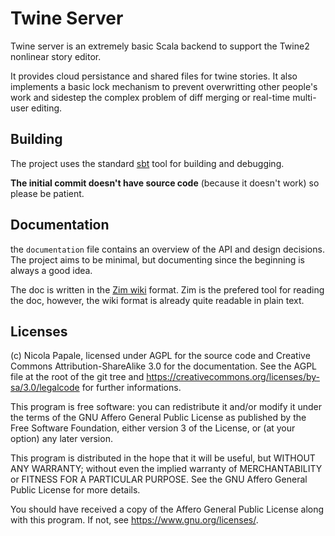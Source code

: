 # Twine Server

Twine server is an extremely basic Scala backend to support the Twine2
nonlinear story editor.

It provides cloud persistance and shared files for twine stories. It also
implements a basic lock mechanism to prevent overwritting other people's work
and sidestep the complex problem of diff merging or real-time multi-user
editing.

## Building

The project uses the standard [sbt](https://www.scala-sbt.org/) tool for
building and debugging.

**The initial commit doesn't have source code** (because it doesn't work) so
please be patient.

## Documentation

the `documentation` file contains an overview of the API and design decisions.
The project aims to be minimal, but documenting since the beginning is always a
good idea.

The doc is written in the [Zim wiki](https://zim-wiki.org/) format.
Zim  is the prefered tool for reading the doc, however, the wiki format is
already quite readable in plain text.

## Licenses

(c) Nicola Papale, licensed under AGPL for the source code and Creative Commons
Attribution-ShareAlike 3.0 for the documentation.
See the AGPL file at the root of the git tree and
<https://creativecommons.org/licenses/by-sa/3.0/legalcode> for further
informations.

This program is free software: you can redistribute it and/or modify
it under the terms of the GNU Affero General Public License as published by
the Free Software Foundation, either version 3 of the License, or
(at your option) any later version.

This program is distributed in the hope that it will be useful,
but WITHOUT ANY WARRANTY; without even the implied warranty of
MERCHANTABILITY or FITNESS FOR A PARTICULAR PURPOSE.  See the
GNU Affero General Public License for more details.

You should have received a copy of the Affero General Public License
along with this program.  If not, see <https://www.gnu.org/licenses/>.
